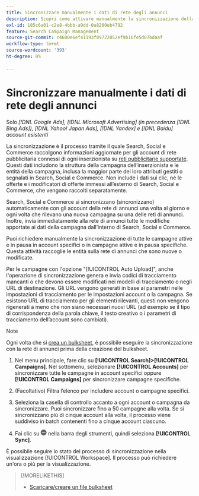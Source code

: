 ```yaml
---
title: Sincronizzare manualmente i dati di rete degli annunci
description: Scopri come attivare manualmente la sincronizzazione della struttura della campagna e delle entità della campagna per le reti di annunci supportate.
exl-id: 185c6a01-c2e8-4bbb-a9dd-0a8200eb4792
feature: Search Campaign Management
source-git-commit: c4600e6ef41193f09722052ef9b16fe5d07bdaaf
workflow-type: tm+mt
source-wordcount: '393'
ht-degree: 0%

---
```


# Sincronizzare manualmente i dati di rete degli annunci

Solo *[!DNL Google Ads], [!DNL Microsoft Advertising] (in precedenza [!DNL Bing Ads]), [!DNL Yahoo! Japan Ads], [!DNL Yandex] e [!DNL Baidu] account esistenti*

La sincronizzazione è il processo tramite il quale Search, Social e Commerce raccolgono informazioni aggiornate per gli account di rete pubblicitaria connessi di ogni inserzionista su [reti pubblicitarie supportate](/help/search-social-commerce/introduction/supported-inventory.md). Questi dati includono la struttura della campagna dell’inserzionista e le entità della campagna, inclusa la maggior parte dei loro attributi gestiti o segnalati in Search, Social e Commerce. Non include i dati sui clic, né le offerte e i modificatori di offerte immessi all’esterno di Search, Social e Commerce, che vengono raccolti separatamente.

Search, Social e Commerce si sincronizzano (sincronizzano) automaticamente con gli account della rete di annunci una volta al giorno e ogni volta che rilevano una nuova campagna su una delle reti di annunci. Inoltre, invia immediatamente alla rete di annunci tutte le modifiche apportate ai dati della campagna dall’interno di Search, Social e Commerce.

Puoi richiedere manualmente la sincronizzazione di tutte le campagne attive e in pausa in account specifici o in campagne attive e in pausa specifiche. Questa attività raccoglie le entità sulla rete di annunci che sono nuove o modificate.

Per le campagne con l&#39;opzione &quot;[!UICONTROL Auto Upload]&quot;, anche l&#39;operazione di sincronizzazione genera e invia codici di tracciamento mancanti o che devono essere modificati nei modelli di tracciamento o negli URL di destinazione. Gli URL vengono generati in base ai parametri nelle impostazioni di tracciamento per le impostazioni account o la campagna. Se esistono URL di tracciamento per gli elementi rilevanti, questi non vengono rigenerati a meno che non siano necessari nuovi URL (ad esempio se il tipo di corrispondenza della parola chiave, il testo creativo o i parametri di tracciamento dell’account sono cambiati).

>[!NOTE]
>
>Ogni volta che si [crea un bulksheet](/help/search-social-commerce/campaign-management/bulksheets/bulksheet-download.md), è possibile eseguire la sincronizzazione con la rete di annunci prima della creazione del bulksheet.

1. Nel menu principale, fare clic su **[!UICONTROL Search]>[!UICONTROL Campaigns]**. Nel sottomenu, selezionare **[!UICONTROL Accounts]** per sincronizzare tutte le campagne in account specifici oppure **[!UICONTROL Campaigns]** per sincronizzare campagne specifiche.

1. (Facoltativo) Filtra l’elenco per includere account o campagne specifici.

1. Seleziona la casella di controllo accanto a ogni account o campagna da sincronizzare. Puoi sincronizzare fino a 50 campagne alla volta. Se si sincronizzano più di cinque account alla volta, il processo viene suddiviso in batch contenenti fino a cinque account ciascuno.

1. Fai clic su ![**Altro**](/help/search-social-commerce/assets/more.png " Altro") nella barra degli strumenti, quindi seleziona **[!UICONTROL Sync]**.

È possibile seguire lo stato del processo di sincronizzazione nella visualizzazione [!UICONTROL Workspace]. Il processo può richiedere
un&#39;ora o più per la visualizzazione.

>[!MORELIKETHIS]
>
>* [Scaricare/creare un file bulksheet](/help/search-social-commerce/campaign-management/bulksheets/bulksheet-download.md)
